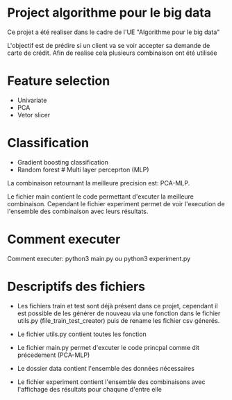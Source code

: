 # Project algorithme pour le big data

Ce projet a été realiser dans le cadre de l'UE "Algorithme pour le big data"

L'objectif est de prédire si un client va se voir accepter sa demande de carte de crédit. Afin de realise cela plusieurs combinaison ont été utilisée

# Feature selection

- Univariate
- PCA
- Vetor slicer

# Classification

- Gradient boosting classification
- Random forest
# Multi layer perceprton (MLP)

La combinaison retournant la meilleure precision est: PCA-MLP. 

Le fichier main contient le code permettant d'excuter la meilleure combinaison. Cependant le fichier experiment permet de voir l'execution de l'ensemble des combinaison avec leurs résultats.

# Comment executer
Comment executer:
python3 main.py
ou
python3 experiment.py

# Descriptifs des fichiers

- Les fichiers train et test sont déjà présent dans ce projet, cependant il est possible de les générer de nouveau via une fonction dans le fichier    utils.py (file_train_test_creator) puis de rename les fichier csv génerés.

- Le fichier utils.py contient toutes les fonction

- Le fichier main.py permet d'excuter le code princpal comme dit précedement (PCA-MLP)

- Le dossier data contient l'ensemble des données nécessaires

- Le fichier experiment contient l'ensemble des combinaisons avec l'affichage des résultats pour chaqune d'entre elle

